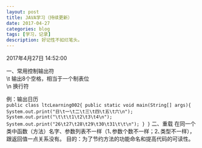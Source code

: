 ```yaml
---
layout: post
title: JAVA学习（持续更新）
date: 2017-04-27
categories: blog
tags: [学习，记录]
description: 好记性不如烂笔头。
---
```




2017年4月27日 14:52:00

一、常用控制输出符    
\t 输出8个空格，相当于一个制表位    
\n 换行符

例：输出日历     
``
public class ltcLearning002{
	public static void main(String[] args){
		System.out.print("日\t一\t二\t三\t四\t五\t六\n");
		System.out.print("\t\t\t1\t2\t3\t4\n");
		System.out.print("26\t27\t28\t29\t30\t31\t\t\n");
	}
}
``
二、重载
在同一个类中函数（方法）名字、参数列表不一样（1､参数个数不一样；2､类型不一样），跟返回值一点关系没有。
目的：为了节约方法的功能命名和提高代码的可读性。